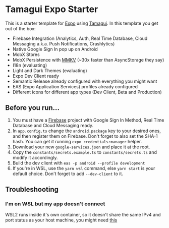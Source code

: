 # Tamagui Expo Starter
This is a starter template for [Expo](https://expo.dev) using [Tamagui](https://tamagui.dev).
In this template you get out of the box:
- Firebase Integration (Analytics, Auth, Real Time Database, Cloud Messaging a.k.a. Push Notifications, Crashlytics)
- Native Google Sign In pop up on Android
- MobX Stores
- MobX Persistence with [MMKV](https://github.com/mrousavy/react-native-mmkv) (~30x faster than AsyncStorage they say)
- I18n (evaluating)
- Light and Dark Themes (evaluating)
- Expo Dev Client ready
- Semantic Release already configured with everything you might want
- EAS (Expo Application Services) profiles already configured
- Different icons for different app types (Dev Client, Beta and Production)

## Before you run...
1. You must have a [Firebase](https://console.firebase.google.com) project with Google Sign In Method, Real Time Database and Cloud Messaging ready.
1. In `app.config.ts` change the `android.package` key to your desired ones, and then register them on Firebase. Don't forget to also set the SHA-1 hash. You can get it running `expo credentials:manager` helper.
1. Download your new `google-services.json` and place it at the root.
1. Copy the `constants/secrets.example.ts` to `constants/secrets.ts` and modify it accordingly.
1. Build the dev client with `eas -p android --profile development`
1. If you're in WSL, use the `yarn wsl` command, else `yarn start` is your default choice. Don't forget to add `--dev-client` to it.

## Troubleshooting
### I'm on WSL but my app doesn't connect
WSL2 runs inside it's own container, so it doesn't share the same IPv4 and port status as your host machine, you might need [this](https://gist.github.com/ivopr/64f974e632b7edcbe1f5e58b91e31598)

